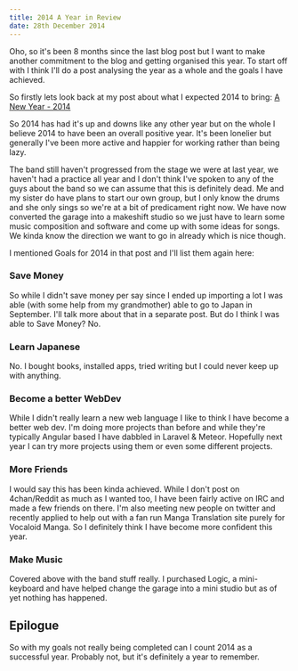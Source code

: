 ```yaml
---
title: 2014 A Year in Review
date: 28th December 2014
---
```


Oho, so it's been 8 months since the last blog post but I want to make another commitment to the blog and getting organised this year. To start off with I think I'll do a post analysing the year as a whole and the goals I have achieved.

So firstly lets look back at my post about what I expected 2014 to bring: [A New Year - 2014](http://blog.tomo.pagu.co/post/73150242994/a-new-year-2014)

So 2014 has had it's up and downs like any other year but on the whole I believe 2014 to have been an overall positive year. It's been lonelier but generally I've been more active and happier for working rather than being lazy.

The band still haven't progressed from the stage we were at last year, we haven't had a practice all year and I don't think I've spoken to any of the guys about the band so we can assume that this is definitely dead. Me and my sister do have plans to start our own group, but I only know the drums and she only sings so we're at a bit of predicament right now. We have now converted the garage into a makeshift studio so we just have to learn some music composition and software and come up with some ideas for songs. We kinda know the direction we want to go in already which is nice though.

I mentioned Goals for 2014 in that post and I'll list them again here:

### Save Money
So while I didn't save money per say since I ended up importing a lot I was able (with some help from my grandmother) able to go to Japan in September. I'll talk more about that in a separate post. But do I think I was able to Save Money? No.

### Learn Japanese
No. I bought books, installed apps, tried writing but I could never keep up with anything.

### Become a better WebDev
While I didn't really learn a new web language I like to think I have become a better web dev. I'm doing more projects than before and while they're typically Angular based I have dabbled in Laravel & Meteor. Hopefully next year I can try more projects using them or even some different projects.

### More Friends
I would say this has been kinda achieved. While I don't post on 4chan/Reddit as much as I wanted too, I have been fairly active on IRC and made a few friends on there. I'm also meeting new people on twitter and recently applied to help out with a fan run Manga Translation site purely for Vocaloid Manga. So I definitely think I have become more confident this year.

### Make Music
Covered above with the band stuff really. I purchased Logic, a mini-keyboard and have helped change the garage into a mini studio but as of yet nothing has happened.

## Epilogue
So with my goals not really being completed can I count 2014 as a successful year. Probably not, but it's definitely a year to remember.
